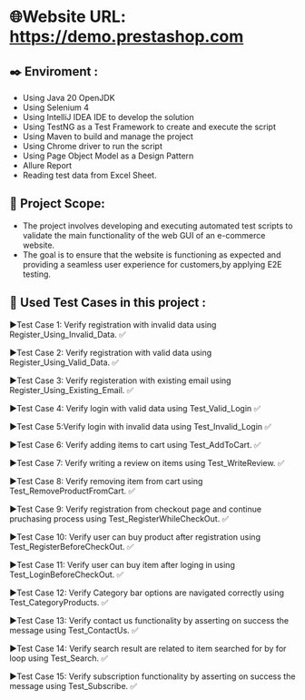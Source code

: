 # 🌐Website URL: https://demo.prestashop.com
## ✒️ Enviroment :
* Using Java 20 OpenJDK
* Using Selenium 4
* Using IntelliJ IDEA IDE to develop the solution
* Using TestNG as a Test Framework to create and execute the script
* Using Maven to build and manage the project
* Using Chrome driver to run the script
* Using Page Object Model as a Design Pattern
* Allure Report
* Reading test data from Excel Sheet.

## 🔭 Project Scope:
  * The project involves developing and executing automated test scripts to validate the main functionality of the web GUI of an e-commerce website.
  * The goal is to ensure that the website is functioning as expected and providing a seamless user experience for customers,by applying E2E testing.

## 🔬 Used Test Cases in this project :

▶️Test Case 1: Verify registration with invalid data using Register_Using_Invalid_Data. ✅

▶️Test Case 2: Verify registration with valid data using Register_Using_Valid_Data. ✅

▶️Test Case 3: Verify registeration with existing email using Register_Using_Existing_Email. ✅

▶️Test Case 4: Verify login with valid data using Test_Valid_Login ✅

▶️Test Case 5:Verify login with invalid data using Test_Invalid_Login ✅

▶️Test Case 6: Verify adding items to cart using  Test_AddToCart. ✅

▶️Test Case 7: Verify writing a review on items using Test_WriteReview. ✅

▶️Test Case 8: Verify removing item from cart using Test_RemoveProductFromCart. ✅

▶️Test Case 9: Verify registration from checkout page and continue pruchasing process using Test_RegisterWhileCheckOut. ✅

▶️Test Case 10: Verify user can buy product after registration using Test_RegisterBeforeCheckOut. ✅

▶️Test Case 11: Verify user can buy item after loging in using Test_LoginBeforeCheckOut. ✅

▶️Test Case 12: Verify Category bar options are navigated correctly using Test_CategoryProducts. ✅

▶️Test Case 13: Verify contact us functionality by asserting on success the message using Test_ContactUs. ✅

▶️Test Case 14: Verify search result are related to item searched for by for loop using Test_Search. ✅

▶️Test Case 15: Verify subscription functionality by asserting on success the message using Test_Subscribe. ✅
